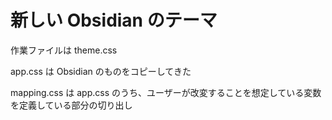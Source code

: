 # 新しい Obsidian のテーマ

作業ファイルは theme.css

app.css は Obsidian のものをコピーしてきた

mapping.css は app.css のうち、ユーザーが改変することを想定している変数を定義している部分の切り出し

